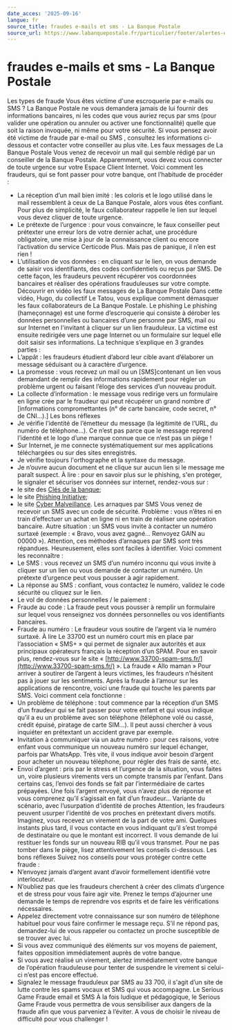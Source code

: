 ```yaml
---
date_acces: '2025-09-16'
langue: fr
source_title: fraudes e-mails et sms - La Banque Postale
source_url: https://www.labanquepostale.fr/particulier/footer/alertes-et-fraudes/email-sms.html
---
```


# fraudes e-mails et sms - La Banque Postale

Les types de fraude
Vous êtes victime d'une escroquerie par e-mails ou SMS ?
La Banque Postale ne vous demandera jamais de lui fournir des informations bancaires, ni les codes que vous auriez reçus par sms (pour valider une opération ou annuler ou activer une fonctionnalité) quelle que soit la raison invoquée, ni même pour votre sécurité. Si vous pensez avoir été victime de fraude par e-mail ou SMS , consultez les informations ci-dessous et contacter votre conseiller au plus vite.
Les faux messages de La Banque Postale
Vous venez de recevoir un mail qui semble rédigé par un conseiller de la Banque Postale. Apparemment, vous devez vous connecter de toute urgence sur votre Espace Client Internet.
Voici comment les fraudeurs, qui se font passer pour votre banque, ont l’habitude de procéder :
- La réception d’un mail bien imité : les coloris et le logo utilisé dans le mail ressemblent à ceux de La Banque Postale, alors vous êtes confiant. Pour plus de simplicité, le faux collaborateur rappelle le lien sur lequel vous devez cliquer de toute urgence.
- Le prétexte de l’urgence : pour vous convaincre, le faux conseiller peut prétexter une erreur lors de votre dernier achat, une procédure obligatoire, une mise à jour de la connaissance client ou encore l’activation du service Certicode Plus. Mais pas de panique, il n’en est rien !
- L’utilisation de vos données : en cliquant sur le lien, on vous demande de saisir vos identifiants, des codes confidentiels ou reçus par SMS. De cette façon, les fraudeurs peuvent récupérer vos coordonnées bancaires et réaliser des opérations frauduleuses sur votre compte.
Découvrir en vidéo les faux messages de La Banque Postale
Dans cette vidéo, Hugo, du collectif Le Tatou, vous explique comment démasquer les faux collaborateurs de La Banque Postale.
Le phishing
Le phishing (hameçonnage) est une forme d’escroquerie qui consiste à dérober les données personnelles ou bancaires d’une personne par SMS, mail ou sur Internet en l'invitant à cliquer sur un lien frauduleux. La victime est ensuite redirigée vers une page Internet ou un formulaire sur lequel elle doit saisir ses informations.
La technique s’explique en 3 grandes parties :
- L’appât : les fraudeurs étudient d’abord leur cible avant d’élaborer un message séduisant ou à caractère d’urgence.
- La promesse : vous recevez un mail ou un
[SMS]contenant un lien vous demandant de remplir des informations rapidement pour régler un problème urgent ou faisant l’éloge des services d’un nouveau produit.
- La collecte d’information : le message vous redirige vers un formulaire en ligne crée par le fraudeur qui peut récupérer un grand nombre d’
[informations compromettantes (n° de carte bancaire, code secret, n° de CNI...).]
Les bons réflexes
- Je vérifie l’identité de l’émetteur du message (la légitimité de l’URL, du numéro de téléphone…). Ce n’est pas parce que le message reprend l’identité et le logo d’une marque connue que ce n’est pas un piège !
- Sur Internet, je me connecte systématiquement sur mes applications téléchargées ou sur des sites enregistrés.
- Je vérifie toujours l'orthographe et la syntaxe du message.
- Je n’ouvre aucun document et ne clique sur aucun lien si le message me paraît suspect.
À lire : pour en savoir plus sur le phishing, s'en protéger, le signaler et sécuriser vos données sur internet, rendez-vous sur :
- le site des
[Clés de la banque](https://www.lesclesdelabanque.com/particulier/);
- le site
[Phishing Initiative](https://phishing-initiative.eu/contrib/);
- le site
[Cyber Malveillance](https://www.cybermalveillance.gouv.fr/).
Les arnaques par SMS
Vous venez de recevoir un SMS avec un code de sécurité. Problème : vous n’êtes ni en train d’effectuer un achat en ligne ni en train de réaliser une opération bancaire.
Autre situation : un SMS vous invite à contacter un numéro surtaxé (exemple : « Bravo, vous avez gagné… Renvoyez GAIN au 00000 »).
Attention, ces méthodes d’arnaques par SMS sont très répandues. Heureusement, elles sont faciles à identifier. Voici comment les reconnaître :
- Le SMS : vous recevez un SMS d’un numéro inconnu qui vous invite à cliquer sur un lien ou vous demande de contacter un numéro. Un prétexte d’urgence peut vous pousser à agir rapidement.
- La réponse au SMS : confiant, vous contactez le numéro, validez le code sécurité ou cliquez sur le lien.
- Le vol de données personnelles / le paiement :
- Fraude au code : La fraude peut vous pousser à remplir un formulaire sur lequel vous renseignez vos données personnelles ou vos identifiants bancaires.
- Fraude au numéro : Le fraudeur vous soutire de l’argent via le numéro surtaxé.
À lire
Le 33700 est un numéro court mis en place par l‘association « SMS+ » qui permet de signaler aux autorités et aux principaux opérateurs français la réception d’un SPAM. Pour en savoir plus, rendez-vous sur le site «
[http://www.33700-spam-sms.fr/](http://www.33700-spam-sms.fr/) ».
La fraude « Allo maman »
Pour arriver à soutirer de l’argent à leurs victimes, les fraudeurs n’hésitent pas à jouer sur les sentiments. Après la fraude à l’amour sur les applications de rencontre, voici une fraude qui touche les parents par SMS. Voici comment cela fonctionne :
- Un problème de téléphone : tout commence par la réception d’un SMS d’un fraudeur qui se fait passer pour votre enfant et qui vous indique qu’il a eu un problème avec son téléphone (téléphone volé ou cassé, crédit épuisé, piratage de carte SIM…). Il peut aussi chercher à vous inquiéter en prétextant un accident grave par exemple.
- Invitation à communiquer via un autre numéro : pour ces raisons, votre enfant vous communique un nouveau numéro sur lequel échanger, parfois par WhatsApp. Très vite, il vous indique avoir besoin d’argent pour acheter un nouveau téléphone, pour régler des frais de santé, etc.
- Envoi d’argent : pris par le stress et l’urgence de la situation, vous faites un, voire plusieurs virements vers un compte transmis par l’enfant. Dans certains cas, l’envoi des fonds se fait par l’intermédiaire de cartes prépayées. Une fois l’argent envoyé, vous n’avez plus de réponse et vous comprenez qu’il s’agissait en fait d’un fraudeur…
Variante du scénario, avec l’usurpation d’identité de proches
Attention, les fraudeurs peuvent usurper l’identité de vos proches en prétextant divers motifs. Imaginez, vous recevez un virement de la part de votre ami. Quelques instants plus tard, il vous contacte en vous indiquant qu’il s’est trompé de destinataire ou que le montant est incorrect. Il vous demande de lui restituer les fonds sur un nouveau RIB qu’il vous transmet.
Pour ne pas tomber dans le piège, lisez attentivement les conseils ci-dessous.
Les bons réflexes
Suivez nos conseils pour vous protéger contre cette fraude :
- N’envoyez jamais d’argent avant d’avoir formellement identifié votre interlocuteur.
- N’oubliez pas que les fraudeurs cherchent à créer des climats d’urgence et de stress pour vous faire agir vite. Prenez le temps d’ajourner une demande le temps de reprendre vos esprits et de faire les vérifications nécessaires.
- Appelez directement votre connaissance sur son numéro de téléphone habituel pour vous faire confirmer le message reçu. S’il ne répond pas, demandez-lui de vous rappeler ou contactez un proche susceptible de se trouver avec lui.
- Si vous avez communiqué des éléments sur vos moyens de paiement, faites opposition immédiatement auprès de votre banque.
- Si vous avez réalisé un virement, alertez immédiatement votre banque de l’opération frauduleuse pour tenter de suspendre le virement si celui-ci n’est pas encore effectué.
- Signalez le message frauduleux par SMS au 33 700, il s'agit d’un site de lutte contre les spams vocaux et SMS qui vous accompagne.
Le Serious Game Fraude email et SMS
À la fois ludique et pédagogique, le Serious Game Fraude vous permettra de vous sensibiliser aux dangers de la fraude afin que vous parveniez à l’éviter. A vous de choisir le niveau de difficulté pour vous challenger !